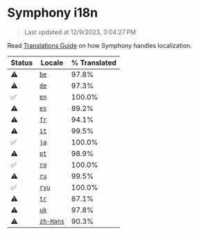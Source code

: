 # Symphony i18n

> Last updated at 12/9/2023, 3:04:27 PM

Read [Translations Guide](https://github.com/zyrouge/symphony/wiki/Translations-Guide) on how Symphony handles localization.

| Status | Locale | % Translated |
| --- | --- | --- |
| ⚠️ | [`be`](https://github.com/zyrouge/symphony/blob/main/i18n/be.toml) | 97.8% |
| ⚠️ | [`de`](https://github.com/zyrouge/symphony/blob/main/i18n/de.toml) | 97.3% |
| ✅ | [`en`](https://github.com/zyrouge/symphony/blob/main/i18n/en.toml) | 100.0% |
| ⚠️ | [`es`](https://github.com/zyrouge/symphony/blob/main/i18n/es.toml) | 89.2% |
| ⚠️ | [`fr`](https://github.com/zyrouge/symphony/blob/main/i18n/fr.toml) | 94.1% |
| ⚠️ | [`it`](https://github.com/zyrouge/symphony/blob/main/i18n/it.toml) | 99.5% |
| ✅ | [`ja`](https://github.com/zyrouge/symphony/blob/main/i18n/ja.toml) | 100.0% |
| ⚠️ | [`pt`](https://github.com/zyrouge/symphony/blob/main/i18n/pt.toml) | 98.9% |
| ✅ | [`ro`](https://github.com/zyrouge/symphony/blob/main/i18n/ro.toml) | 100.0% |
| ⚠️ | [`ru`](https://github.com/zyrouge/symphony/blob/main/i18n/ru.toml) | 99.5% |
| ✅ | [`ryu`](https://github.com/zyrouge/symphony/blob/main/i18n/ryu.toml) | 100.0% |
| ⚠️ | [`tr`](https://github.com/zyrouge/symphony/blob/main/i18n/tr.toml) | 87.1% |
| ⚠️ | [`uk`](https://github.com/zyrouge/symphony/blob/main/i18n/uk.toml) | 97.8% |
| ⚠️ | [`zh-Hans`](https://github.com/zyrouge/symphony/blob/main/i18n/zh-Hans.toml) | 90.3% |